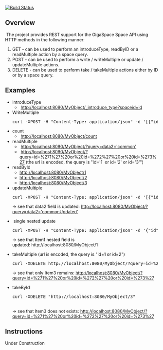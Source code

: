 [![Build Status](https://secure.travis-ci.org/OpenSpaces/RESTData.png)](http://travis-ci.org/OpenSpaces/RESTData)


<h2>Overview</h2>

<p>&nbsp;The project provides REST support for the GigaSpace Space API using HTTP methods in the following manner:</p>
<ol>
  <li>GET - can be used to perform an introduceType, readByID or a readMultiple action by a space query.</li>
	<li>POST - can be used to perform a write / writeMultiple or update / updateMultiple actions.<br/>
	<li>DELETE - can be used to perform take / takeMultiple actions either by ID or by a space query.</li>
</ol>


<h2><a name="ProjectDocumentation-Examples"></a>Examples</h2>
<ul>
    <li>IntroduceType
        <ul>
        		<li>&nbsp;<a href="http://localhost:8080/MyObject/_introduce_type?spaceid=id" rel="nofollow">http://localhost:8080/MyObject/_introduce_type?spaceid=id</a></li>
        </ul>
    </li>
	<li>WriteMultiple
<br clear="all" />
<div class="preformatted panel" style="border-width: 1px;"><div class="preformattedContent panelContent">
<pre>curl -XPOST -H "Content-Type: application/json" -d '[{"id":"1", "data":"testdata", "data2":"common", "nestedData" : {"nestedKey1":"nestedValue1"}}, {"id":"2", "data":"testdata2", "data2":"common", "nestedData" : {"nestedKey2":"nestedValue2"}}, {"id":"3", "data":"testdata3", "data2":"common", "nestedData" : {"nestedKey3":"nestedValue3"}}]' http://localhost:8080/MyObject
</pre>
</div></div></li>
    <li>count
	<ul>
		<li>&nbsp;<a href="http://localhost:8080/MyObject/count" rel="nofollow">http://localhost:8080/MyObject/count</a></li>
	</ul>
	</li>
	<li>readMultiple
	<ul>
		<li>&nbsp;<a href="http://localhost:8080/MyObject/?query=data2='common'" rel="nofollow">http://localhost:8080/MyObject/?query=data2='common'</a></li>
		<li>&nbsp;<a href="http://localhost:8080/MyObject/?query=id=%271%27%20or%20id=%272%27%20or%20id=%273%27" rel="nofollow">http://localhost:8080/MyObject/?query=id=%271%27%20or%20id=%272%27%20or%20id=%273%27</a> (the url is encoded, the query is "id='1' or id='2' or id='3'")</li>
	</ul>
	</li>
	<li><font color="">readById</font><br clear="all" />
	<ul>
		<li><a href="http://localhost:8080/MyObject/1" rel="nofollow">http://localhost:8080/MyObject/1</a></li>
		<li><a href="http://localhost:8080/MyObject/2" rel="nofollow">http://localhost:8080/MyObject/2</a></li>
		<li><a href="http://localhost:8080/MyObject/3" rel="nofollow">http://localhost:8080/MyObject/3</a></li>
	</ul>
	</li>
	<li><font color="#000000">updateMultiple</font><div class="preformatted panel" style="border-width: 1px;"><div class="preformattedContent panelContent">
<pre>curl -XPOST -H "Content-Type: application/json" -d '[{"id":"1", "data":"testdata", "data2":"commonUpdated", "nestedData" : {"nestedKey1":"nestedValue1"}}, {"id":"2", "data":"testdata2", "data2":"commonUpdated", "nestedData" : {"nestedKey2":"nestedValue2"}}, {"id":"3", "data":"testdata3", "data2":"commonUpdated", "nestedData" : {"nestedKey3":"nestedValue3"}}]' http://localhost:8080/MyObject
</pre>
</div></div>-> see that data2 field is updated: <a href="http://localhost:8080/MyObject/?query=data2='commonUpdated'" rel="nofollow">http://localhost:8080/MyObject/?query=data2='commonUpdated'</a></li>
</ul>


<ul>
	<li>&nbsp;<font color="#000000">single nested update</font><div class="preformatted panel" style="border-width: 1px;"><div class="preformattedContent panelContent">
<pre>curl -XPOST -H "Content-Type: application/json" -d '{"id":"1", "data":"testdata", "data2":"commonUpdated", "nestedData" : {"nestedKey1":"nestedValue1Updated"}}' http://localhost:8080/MyObject
</pre>
</div></div>-> <font color="#000000">see that Item1 nested field is updated:</font><font color="#000000">&nbsp;</font>http://localhost:8080/MyObject/1</li>
</ul>


<ul>
	<li><font color="#000000">takeMultiple (url is encoded, the query is "id=1 or id=2")</font><div class="preformatted panel" style="border-width: 1px;"><div class="preformattedContent panelContent">
<pre>curl -XDELETE http://localhost:8080/MyObject/?query=id=%271%27%20or%20id=%272%27
</pre>
</div></div>-> see that only Item3 remains: <a href="http://localhost:8080/MyObject/?query=id=%271%27%20or%20id=%272%27%20or%20id=%273%27" rel="nofollow">http://localhost:8080/MyObject/?query=id=%271%27%20or%20id=%272%27%20or%20id=%273%27</a></li>
</ul>


<ul>
	<li><font color="#000000">takeById</font><div class="preformatted panel" style="border-width: 1px;"><div class="preformattedContent panelContent">
<pre>curl -XDELETE "http://localhost:8080/MyObject/3"
</pre>
</div></div><br/>
-> see that Item3 does not exists: <a href="http://localhost:8080/MyObject/?query=id=%271%27%20or%20id=%272%27%20or%20id=%273%27" rel="nofollow">http://localhost:8080/MyObject/?query=id=%271%27%20or%20id=%272%27%20or%20id=%273%27</a></li>
</ul>


<h2><a name="ProjectDocumentation-SetupInstructions"></a>Instructions</h2>

Under Construction
